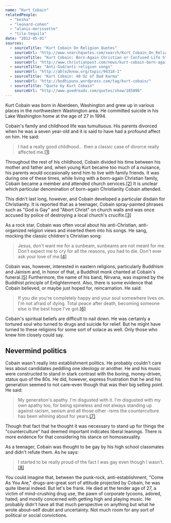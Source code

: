 ```yaml
---
name: "Kurt Cobain"
relatedPeople:
  - "kesha"
  - "leonard-cohen"
  - "alanis-morissette"
  - "tila-tequila"
date: "2012-05-01"
sources:
  - sourceTitle: "Kurt Cobain On Religion Quotes"
    sourceUrl: "http://www.searchquotes.com/search/Kurt_Cobain_On_Religion/2/"
  - sourceTitle: "Kurt Cobain: Born-Again Christian or Confused Life Struggling With Faith, Drugs, and Sanity"
    sourceUrl: "http://www.christianpost.com/news/kurt-cobain-born-again-christian-or-confused-life-struggling-with-faith-drugs-and-sanity-56552/"
  - sourceTitle: "Anti-God/anti-religion songs"
    sourceUrl: "http://able2know.org/topic/94318-1"
  - sourceTitle: "Kurt Cobain: 40 Oz of Bad Karma"
    sourceUrl: "http://bodhipunx.wordpress.com/tag/kurt-cobain/"
  - sourceTitle: "Quote by Kurt Cobain"
    sourceUrl: "http://www.goodreads.com/quotes/show/185896"
---
```


Kurt Cobain was born in Aberdeen, Washington and grew up in various places in the northwestern Washington area. He committed suicide in his Lake Washington home at the age of 27 in 1994.

Cobain's family and childhood life was tumultuous. His parents divorced when he was a seven year-old and it is said to have had a profound affect on him. He said:

>I had a really good childhood… then a classic case of divorce really affected me.<a class="source-citation" href="#http://www.searchquotes.com/search/Kurt_Cobain_On_Religion/2/" title="Kurt Cobain On Religion Quotes">[1]</a>

Throughout the rest of his childhood, Cobain divided his time between his mother and father and, when young Kurt became too much of a nuisance, his parents would occasionally send him to live with family friends. It was during one of these times, while living with a born-again Christian family, Cobain became a member and attended church services.<a class="source-citation" href="#http://www.christianpost.com/news/kurt-cobain-born-again-christian-or-confused-life-struggling-with-faith-drugs-and-sanity-56552/" title="Kurt Cobain: Born-Again Christian or Confused Life Struggling With Faith, Drugs, and Sanity">[2]</a> It is unclear which particular denomination of born-again Christianity Cobain attended.

This didn't last long, however, and Cobain developed a particular disdain for Christianity. It is reported that as a teenager, Cobain spray-painted phrases such as "God is Gay" and "Abort Christ" on church walls and was once accused by police of destroying a local church's crucifix.<a class="source-citation" href="#http://www.christianpost.com/news/kurt-cobain-born-again-christian-or-confused-life-struggling-with-faith-drugs-and-sanity-56552/" title="Kurt Cobain: Born-Again Christian or Confused Life Struggling With Faith, Drugs, and Sanity">[3]</a>

As a rock star, Cobain was often vocal about his anti-Christian, anti-organized religion views and inserted them into his songs. He sang, mocking the classic children's Christian song:

>Jesus, don't want me for a sunbeam, sunbeams are not meant for me. Don't expect me to cry for all the reasons, you had to die. Don't ever ask your love of me.<a class="source-citation" href="#http://able2know.org/topic/94318-1" title="Anti-God/anti-religion songs">[4]</a>

Cobain was, however, interested in eastern religions, particularly Buddhism and Jainism and, in honor of that, a Buddhist monk chanted at Cobain's funeral.<a class="source-citation" href="#http://bodhipunx.wordpress.com/tag/kurt-cobain/" title="Kurt Cobain: 40 Oz of Bad Karma">[5]</a> Furthermore, the name of his band, Nirvana, was inspired by the Buddhist principle of Enlightenment. Also, there is some evidence that Cobain believed, or maybe just hoped for, reincarnation. He said:

>If you die you're completely happy and your soul somewhere lives on. I'm not afraid of dying. Total peace after death, becoming someone else is the best hope I've got.<a class="source-citation" href="#http://www.searchquotes.com/search/Kurt_Cobain_On_Religion/2/" title="Kurt Cobain On Religion Quotes">[6]</a>

Cobain's spiritual beliefs are difficult to nail down. He was certainly a tortured soul who turned to drugs and suicide for relief. But he might have turned to these religions for some sort of solace as well. Only those who knew him closely could say.


## Nevermind politics

Cobain wasn't really into establishment politics. He probably couldn't care less about candidates peddling one ideology or another. He and his music were constructed to stand in stark contrast with the boring, money-driven, status quo of the 80s. He did, however, express frustration that he and his generation seemed to not care–even though that was their big selling point. He said:

>My generation's apathy. I'm disgusted with it. I'm disgusted with my own apathy too, for being spineless and not always standing up against racism, sexism and all those other -isms the counterculture has been whining about for years.<a class="source-citation" href="#http://www.searchquotes.com/search/Kurt_Cobain_On_Religion/2/" title="Kurt Cobain On Religion Quotes">[7]</a>

Though that fact that he thought it was necessary to stand up for things the "counterculture" had deemed important indicates liberal leanings. There is more evidence for that considering his stance on homosexuality.

As a teenager, Cobain was thought to be gay by his high school classmates and didn't refute them. As he says:

>I started to be really proud of the fact I was gay even though I wasn't.<a class="source-citation" href="#http://www.goodreads.com/quotes/show/185896" title="Quote by Kurt Cobain">[8]</a>

You could imagine that, between the punk-rock, anti-establishment, "Come As You Are," drugs-are-great sort of attitude projected by Cobain, he was quite liberal indeed. But let's be frank. He died at the tender age of 27, a victim of mind-crushing drug use, the pawn of corporate tycoons, adored, hated, and mostly concerned with getting high and playing music. He probably didn't have all that much perspective on anything but what he wrote about–self doubt and uncertainty. Not much room for any sort of political or social convictions.